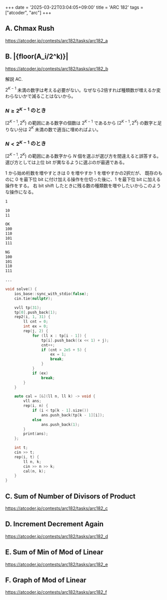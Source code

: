 +++
date = '2025-03-22T03:04:05+09:00'
title = 'ARC 182'
tags = ["atcoder", "arc"]
+++
## A. Chmax Rush

<https://atcoder.jp/contests/arc182/tasks/arc182_a>

## B. |{floor(A_i/2^k)}|

<https://atcoder.jp/contests/arc182/tasks/arc182_b>

解説 AC.

$2^{K-1}$ 未満の数字は考える必要がない。なぜなら2倍すれば種類数が増えるか変わらないかで減ることはないから。

### $N \geq 2^{K-1}$ のとき

$[2^{K-1}, 2^K)$ の範囲にある数字の個数は $2^{K-1}$ であるから
$[2^{K-1}, 2^K)$ の数字と足りない分は $2^K$ 未満の数で適当に埋めればよい。

### $N < 2^{K-1}$ のとき

$[2^{K-1}, 2^K)$ の範囲にある数字から $N$ 個を選ぶが選び方を間違えると誤答する。
選び方としては上位 bit が異なるように選ぶのが最適である。

1 から始め桁数を増やすときは 0 を増やすか 1 を増やすかの2択だが、
既存のものに 0 を最下位 bit に付け加える操作を仕切った後に、1 を最下位 bit に加える操作をする。
右 bit shift したときに残る数の種類数を増やしたいからこのような操作になる。

```txt
1

10
11

OK
100
110
101
111

NG
100
101
110
111

...
```

```cpp
void solve() {
    ios_base::sync_with_stdio(false);
    cin.tie(nullptr);

    vvll tp(31);
    tp[0].push_back(1);
    rep2(i, 1, 31) {
        ll cnt = 0;
        int ex = 0;
        rep(j, 2) {
            for (ll x : tp[i - 1]) {
                tp[i].push_back((x << 1) + j);
                cnt++;
                if (cnt > 2e5 + 5) {
                    ex = 1;
                    break;
                }
            }
            if (ex)
                break;
        }
    }

    auto cal = [&](ll n, ll k) -> void {
        vll ans;
        rep(i, n) {
            if (i < tp[k - 1].size())
                ans.push_back(tp[k - 1][i]);
            else
                ans.push_back(1);
        }
        print(ans);
    };

    int t;
    cin >> t;
    rep(i, t) {
        ll n, k;
        cin >> n >> k;
        cal(n, k);
    }
}
```

## C. Sum of Number of Divisors of Product

<https://atcoder.jp/contests/arc182/tasks/arc182_c>

## D. Increment Decrement Again

<https://atcoder.jp/contests/arc182/tasks/arc182_d>

## E. Sum of Min of Mod of Linear

<https://atcoder.jp/contests/arc182/tasks/arc182_e>

## F. Graph of Mod of Linear

<https://atcoder.jp/contests/arc182/tasks/arc182_f>
